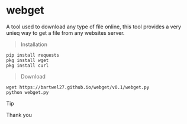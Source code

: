# webget
A tool used to download any type of file online, this tool provides a very unieq way to get a file from any websites server.

> Installation
```
pip install requests
pkg install wget
pkg install curl
```
> Download
```
wget https://bartwel27.github.io/webget/v0.1/webget.py
python webget.py
```
>[!TIP]
> Thank you
